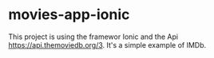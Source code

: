 # movies-app-ionic

This project is using the framewor Ionic and the Api https://api.themoviedb.org/3. It's a simple example of IMDb. 
